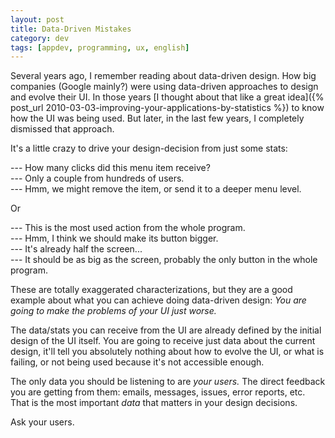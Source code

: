 ```yaml
---
layout: post
title: Data-Driven Mistakes
category: dev
tags: [appdev, programming, ux, english]
---
```


Several years ago, I remember reading about data-driven design. How big
companies (Google mainly?) were using data-driven approaches to
design and evolve their UI. In those years [I thought about that like
a great idea]({% post_url 2010-03-03-improving-your-applications-by-statistics %})
to know how the UI was being used. But later, in the last few years,
I completely dismissed that approach.

It's a little crazy to drive your design-decision from just some stats:

--- How many clicks did this menu item receive? \
--- Only a couple from hundreds of users. \
--- Hmm, we might remove the item, or send it to a deeper menu level.

Or

--- This is the most used action from the whole program. \
--- Hmm, I think we should make its button bigger. \
--- It's already half the screen... \
--- It should be as big as the screen, probably the only button in the
whole program.

These are totally exaggerated characterizations, but they are a good
example about what you can achieve doing data-driven design: *You are
going to make the problems of your UI just worse.*

The data/stats you can receive from the UI are already defined by the
initial design of the UI itself. You are going to receive just data
about the current design, it'll tell you absolutely nothing about how
to evolve the UI, or what is failing, or not being used because it's
not accessible enough.

The only data you should be listening to are *your users.* The direct
feedback you are getting from them: emails, messages, issues, error
reports, etc. That is the most important *data* that matters in your
design decisions.

Ask your users.
